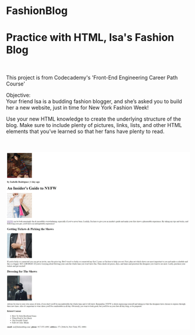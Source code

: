 # FashionBlog

<h1>Practice with HTML, Isa's Fashion Blog</h1>
<br>
<p>
This project is from Codecademy's 'Front-End Engineering Career Path Course'<br>
  
Objective: 
  <br>
Your friend Isa is a budding fashion blogger, and she’s asked you to build her a new website, just in time for New York Fashion Week!

Use your new HTML knowledge to create the underlying structure of the blog. Make sure to include plenty of pictures, links, lists, and other HTML elements that you’ve learned so that her fans have plenty to read.
</p>
<br>
<br>

<img src="FashionBlog.jpeg" alt="Fashion Blog Website">
